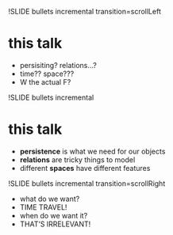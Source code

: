 !SLIDE bullets incremental transition=scrollLeft
# this talk
* persisiting? relations…?
* time?? space???
* W the actual F?

!SLIDE bullets incremental
# this talk
* **persistence** is what we need for our objects
* **relations** are tricky things to model
* different **spaces** have different features

!SLIDE bullets incremental transition=scrollRight
* what do we want?
* TIME TRAVEL!
* when do we want it?
* THAT’S IRRELEVANT!
